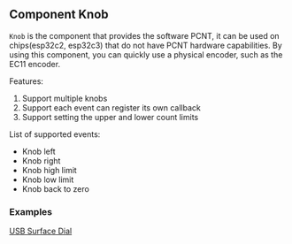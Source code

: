 ## Component Knob

`Knob` is the component that provides the software PCNT, it can be used on chips(esp32c2, esp32c3) that do not have PCNT hardware capabilities. By using this component, you can quickly use a physical encoder, such as the EC11 encoder.

Features:

1. Support multiple knobs
2. Support each event can register its own callback
3. Support setting the upper and lower count limits

List of supported events:

 * Knob left
 * Knob right
 * Knob high limit
 * Knob low limit
 * Knob back to zero

### Examples

[USB Surface Dial](https://github.com/espressif/esp-iot-solution/tree/master/examples/usb/device/usb_surface_dial)